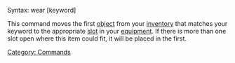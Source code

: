 Syntax: wear \[keyword\]

This command moves the first [object](:Category:Objects "wikilink") from
your [inventory](inventory "wikilink") that matches your keyword to the
appropriate [slot](slot "wikilink") in your
[equipment](equipment "wikilink"). If there is more than one slot open
where this item could fit, it will be placed in the first.

[Category: Commands](Category:_Commands "wikilink")
